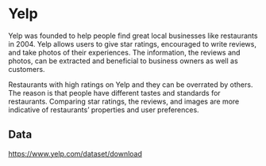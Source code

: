 # Yelp

Yelp was founded to help people find great local businesses like restaurants in 2004. Yelp allows users to give star ratings, encouraged to write reviews, and take photos of their experiences. The information, the reviews and photos, can be extracted and beneficial to business owners as well as customers. 

Restaurants with high ratings on Yelp and they can be overrated by others. The reason is that people have different tastes and standards for restaurants. Comparing star ratings, the reviews, and images are more indicative of restaurants’ properties and user preferences.

## Data
https://www.yelp.com/dataset/download
